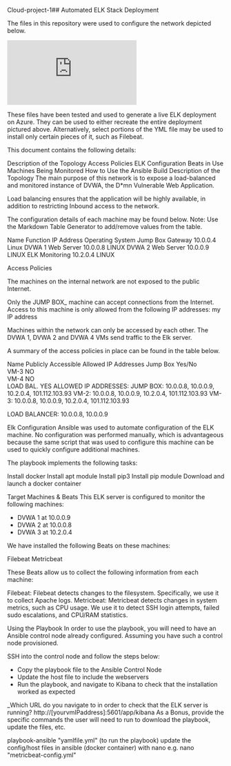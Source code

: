 Cloud-project-1## Automated ELK Stack Deployment

The files in this repository were used to configure the network depicted below.

![alt text](https://github.com/Fredavv88/Cloud-project-1/files/5528302/Network.topology.with.ELK.pdf)

These files have been tested and used to generate a live ELK deployment on Azure. They can be used to either recreate the entire deployment pictured above. Alternatively, select portions of the YML file may be used to install only certain pieces of it, such as Filebeat.


This document contains the following details:

Description of the Topology
Access Policies
ELK Configuration
Beats in Use
Machines Being Monitored
How to Use the Ansible Build
Description of the Topology
The main purpose of this network is to expose a load-balanced and monitored instance of DVWA, the D*mn Vulnerable Web Application.

Load balancing ensures that the application will be highly available, in addition to restricting Inbound access to the network.

The configuration details of each machine may be found below. Note: Use the Markdown Table Generator to add/remove values from the table.

Name	Function	IP Address	Operating System
Jump Box	Gateway	10.0.0.4	Linux
DVWA 1	Web Server	10.0.0.8	LINUX
DVWA 2	Web Server	10.0.0.9	LINUX
ELK	Monitoring	10.2.0.4	LINUX

Access Policies

The machines on the internal network are not exposed to the public Internet.

Only the JUMP BOX_ machine can accept connections from the Internet. Access to this machine is only allowed from the following IP addresses: 
my IP address

Machines within the network can only be accessed by each other. The DVWA 1, DVWA 2 and DVWA 4 VMs send traffic to the Elk server.

A summary of the access policies in place can be found in the table below.

Name	Publicly Accessible	Allowed IP Addresses
Jump Box	Yes/No	
VM-3	NO	
VM-4	NO	
LOAD BAL.	YES	
ALLOWED IP ADDRESSES: JUMP BOX: 10.0.0.8, 10.0.0.9, 10.2.0.4, 101.112.103.93
VM-2: 10.0.0.8, 10.0.0.9, 10.2.0.4, 101.112.103.93
VM-3: 10.0.0.8, 10.0.0.9, 10.2.0.4, 101.112.103.93

LOAD BALANCER: 10.0.0.8, 10.0.0.9

Elk Configuration
Ansible was used to automate configuration of the ELK machine. No configuration was performed manually, which is advantageous because the same script that was used to configure this machine can be used to quickly configure additional machines.

The playbook implements the following tasks:

Install docker
Install apt module
Install pip3
Install pip module
Download and launch a docker container


Target Machines & Beats
This ELK server is configured to monitor the following machines:
- DVWA 1 at 10.0.0.9
- DVWA 2 at 10.0.0.8
- DVWA 3 at 10.2.0.4

We have installed the following Beats on these machines:

Filebeat
Metricbeat

These Beats allow us to collect the following information from each machine:

Filebeat: Filebeat detects changes to the filesystem. Specifically, we use it to collect Apache logs.
Metricbeat: Metricbeat detects changes in system metrics, such as CPU usage. We use it to detect SSH login attempts, failed sudo escalations, and CPU/RAM statistics.

Using the Playbook
In order to use the playbook, you will need to have an Ansible control node already configured. Assuming you have such a control node provisioned.

SSH into the control node and follow the steps below:

- Copy the playbook file to the Ansible Control Node
- Update the host file to include the webservers
- Run the playbook, and navigate to Kibana to check that the installation worked as expected


_Which URL do you navigate to in order to check that the ELK server is running? http://[yourvmIPaddress]:5601/app/kibana
As a Bonus, provide the specific commands the user will need to run to download the playbook, update the files, etc.

playbook-ansible "yamlfile.yml" (to run the playbook)
update the config/host files in ansible (docker container) with nano e.g. nano "metricbeat-config.yml"
